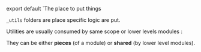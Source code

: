 export default `The place to put things

`_utils` folders are place specific logic are put.

Utilities are usually consumed by same scope or 
lower levels modules :

They can be either **pieces** (of a module)
or **shared** (by lower level modules).